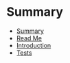 # Summary

* [Summary](SUMMARY.md)
* [Read Me](docs/README.md)
* [Introduction](docs/Introduction.md)
* [Tests](docs/Tests.md)

